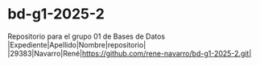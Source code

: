 # bd-g1-2025-2
Repositorio para el grupo 01 de Bases de Datos
|Expediente|Apellido|Nombre|repositorio|
|29383|Navarro|René|https://github.com/rene-navarro/bd-g1-2025-2.git|
